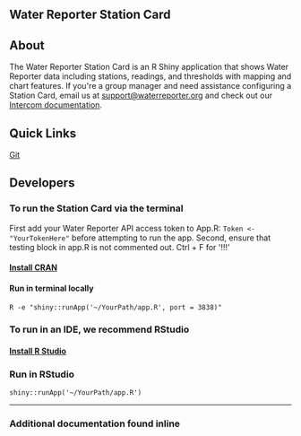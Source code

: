 Water Reporter Station Card
---------------

About
---------------
The Water Reporter Station Card is an R Shiny application that shows Water Reporter data including stations, readings, and thresholds with mapping and chart features. If you're a group manager and need assistance configuring a Station Card, email us at [support@waterreporter.org](mailto:support@waterreporter.org) and check out our [Intercom documentation](https://help.waterreporter.org/en/articles/6020365-station-cards).

Quick Links
---------------
[Git](https://github.com/ChesapeakeCommons/StationCard-Public)

Developers
---------------
### To run the Station Card via the terminal
First add your Water Reporter API access token to App.R: 
`Token <- "YourTokenHere"` before attempting to run the app.
Second, ensure that testing block in app.R is not commented out. Ctrl + F for '!!!'

#### [Install CRAN](https://cran.r-project.org/)


#### Run in terminal locally 
`R -e "shiny::runApp('~/YourPath/app.R', port = 3838)"`

### To run in an IDE, we recommend RStudio

#### [Install R Studio](https://www.rstudio.com/products/rstudio/download/)

### Run in RStudio
`shiny::runApp('~/YourPath/app.R')`

---------------

### Additional documentation found inline 










